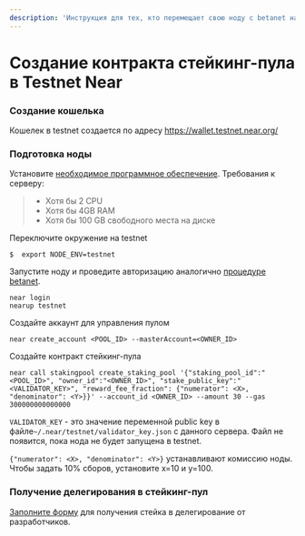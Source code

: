 ```yaml
---
description: 'Инструкция для тех, кто перемещает свою ноду с betanet на testnet'
---
```


# Создание контракта стейкинг-пула в Testnet Near

### Создание кошелька

Кошелек в testnet создается по адресу https://wallet.testnet.near.org/

### Подготовка ноды

Установите [необходимое программное обеспечение](https://nodes.cryptasutra.com/near-protocol/staking#nastroika-okruzheniya). Требования к серверу:

> * Хотя бы 2 CPU 
> * Хотя бы 4GB RAM 
> * Хотя бы 100 GB свободного места на диске

Переключите окружение на testnet

```
$  export NODE_ENV=testnet
```

Запустите ноду и проведите авторизацию аналогично [процедуре betanet](https://nodes.cryptasutra.com/near-protocol/staking#otpravka-tranzakcii-na-sozdanie-steikinga).

```text
near login
nearup testnet
```

Создайте аккаунт для управления пулом

```text
near create_account <POOL_ID> --masterAccount=<OWNER_ID>
```

Создайте контракт стейкинг-пула

```text
near call stakingpool create_staking_pool '{"staking_pool_id":"<POOL_ID>", "owner_id":"<OWNER_ID>", "stake_public_key":"<VALIDATOR_KEY>", "reward_fee_fraction": {"numerator": <X>, "denominator": <Y>}}' --account_id <OWNER_ID> --amount 30 --gas 300000000000000
```

 `VALIDATOR_KEY` - это значение переменной public key в файле`~/.near/testnet/validator_key.json` с данного сервера. Файл не появится, пока нода не будет запущена в testnet.

 `{"numerator": <X>, "denominator": <Y>}` устанавливают комиссию ноды. Чтобы задать 10% сборов, установите x=10 и y=100.

### Получение делегирования в стейкинг-пул

[Заполните форму](https://nearprotocol1001.typeform.com/to/x4Bval) для получения стейка в делегирование от разработчиков.


